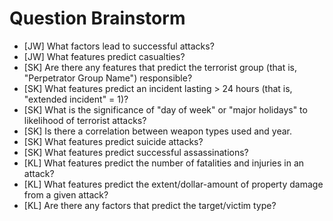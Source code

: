 # Question Brainstorm

- [JW] What factors lead to successful attacks?
- [JW] What features predict casualties?
- [SK] Are there any features that predict the terrorist group (that is, "Perpetrator Group Name") responsible?
- [SK] What features predict an incident lasting > 24 hours (that is, "extended incident" = 1)?
- [SK] What is the significance of "day of week" or "major holidays" to likelihood of terrorist attacks?
- [SK] Is there a correlation between weapon types used and year.
- [SK] What features predict suicide attacks?
- [SK] What features predict successful assassinations?
- [KL] What features predict the number of fatalities and injuries in an attack?
- [KL] What features predict the extent/dollar-amount of property damage from a given attack?
- [KL] Are there any factors that predict the target/victim type?

